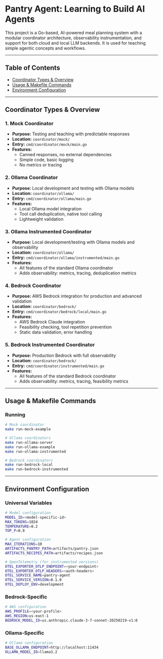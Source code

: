 
# Pantry Agent: Learning to Build AI Agents

This project is a Go-based, AI-powered meal planning system with a modular coordinator architecture, observability instrumentation, and support for both cloud and local LLM backends. It is used for teaching simple agentic concepts and workflows.

---

## Table of Contents
- [Coordinator Types & Overview](#coordinator-types--overview)
- [Usage & Makefile Commands](#usage--makefile-commands)
- [Environment Configuration](#environment-configuration)

---

## Coordinator Types & Overview

### 1. Mock Coordinator
- **Purpose:** Testing and teaching with predictable responses
- **Location:** `coordinator/mock/`
- **Entry:** `cmd/coordinator/mock/main.go`
- **Features:**
	- Canned responses, no external dependencies
	- Simple code, basic logging
	- No metrics or tracing

### 2. Ollama Coordinator
- **Purpose:** Local development and testing with Ollama models
- **Location:** `coordinator/ollama/`
- **Entry:** `cmd/coordinator/ollama/main.go`
- **Features:**
	- Local Ollama model integration
	- Tool call deduplication, native tool calling
	- Lightweight validation

### 3. Ollama Instrumented Coordinator
- **Purpose:** Local development/testing with Ollama models and observability
- **Location:** `coordinator/ollama/`
- **Entry:** `cmd/coordinator/ollama/instrumented/main.go`
- **Features:**
	- All features of the standard Ollama coordinator
	- Adds observability: metrics, tracing, deduplication metrics

### 4. Bedrock Coordinator
- **Purpose:** AWS Bedrock integration for production and advanced validation
- **Location:** `coordinator/bedrock/`
- **Entry:** `cmd/coordinator/bedrock/local/main.go`
- **Features:**
	- AWS Bedrock Claude integration
	- Feasibility checking, tool repetition prevention
	- Static data validation, error handling

### 5. Bedrock Instrumented Coordinator
- **Purpose:** Production Bedrock with full observability
- **Location:** `coordinator/bedrock/`
- **Entry:** `cmd/coordinator/instrumented/main.go`
- **Features:**
	- All features of the standard Bedrock coordinator
	- Adds observability: metrics, tracing, feasibility metrics

---

## Usage & Makefile Commands

### Running
```bash
# Mock coordinator
make run-mock-example

# Ollama coordinators  
make run-ollama-server
make run-ollama-example
make run-ollama-instrumented

# Bedrock coordinators
make run-bedrock-local
make run-bedrock-instrumented
```

---

## Environment Configuration

### Universal Variables
```bash
# Model configuration
MODEL_ID=<model-specific-id>
MAX_TOKENS=1024
TEMPERATURE=0.2
TOP_P=0.9

# Agent configuration  
MAX_ITERATIONS=10
ARTIFACTS_PANTRY_PATH=artifacts/pantry.json
ARTIFACTS_RECIPES_PATH=artifacts/recipes.json

# OpenTelemetry (for instrumented versions)
OTEL_EXPORTER_OTLP_ENDPOINT=<your-endpoint>
OTEL_EXPORTER_OTLP_HEADERS=<auth-headers>
OTEL_SERVICE_NAME=pantry-agent
OTEL_SERVICE_VERSION=0.1.0
OTEL_DEPLOY_ENV=development
```

### Bedrock-Specific
```bash
# AWS configuration
AWS_PROFILE=<your-profile>
AWS_REGION=us-east-1
BEDROCK_MODEL_ID=us.anthropic.claude-3-7-sonnet-20250219-v1:0
```

### Ollama-Specific
```bash
# Ollama configuration
BASE_OLLAMA_ENDPOINT=http://localhost:11434
OLLAMA_MODEL_ID=llama3.2
```